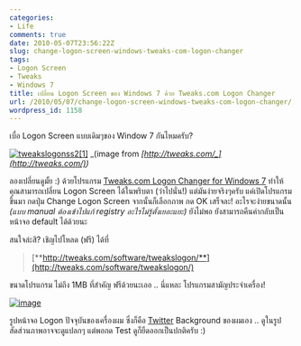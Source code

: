 ```yaml
---
categories:
- Life
comments: true
date: 2010-05-07T23:56:22Z
slug: change-logon-screen-windows-tweaks-com-logon-changer
tags:
- Logon Screen
- Tweaks
- Windows 7
title: เปลี่ยน Logon Screen ของ Windows 7 ด้วย Tweaks.com Logon Changer
url: /2010/05/07/change-logon-screen-windows-tweaks-com-logon-changer/
wordpress_id: 1158
---
```


เบื่อ Logon Screen แบบเดิมๆของ Window 7 กันไหมครับ?



[![tweakslogonss2[1]](http://www.armno.in.th/wp-content/uploads/2010/05/tweakslogonss21_thumb.jpg)](http://www.armno.in.th/wp-content/uploads/2010/05/tweakslogonss21.jpg)
_(image from _[_http://tweaks.com/_](http://tweaks.com/)_)_



ลองเปลี่ยนดูมั้ย :) ด้วยโปรแกรม [Tweaks.com Logon Changer for Windows 7](http://tweaks.com/software/tweakslogon/) ทำให้คุณสามารถเปลี่ยน Logon Screen ได้ในพริบตา (ว่าไปนั่น!) แต่มันง่ายจริงๆครับ แค่เปิดโปรแกรมขึ้นมา กดปุ่ม Change Logon Screen จากนั้นก็เลือกภาพ กด OK เสร็จละ! อะไรจะง่ายขนาดนั้น _(แบบ manual ต้องเข้าไปแก้ registry อะไรไม่รู้ตั้งเยอะแยะ)_ ยังไม่พอ ยังสามารถคืนค่ากลับเป็นหน้าจอ default ได้ด้วยนะ



สนใจล่ะสิ? เชิญไปโหลด (ฟรี) ได้ที่



>
>
> [**http://tweaks.com/software/tweakslogon/**](http://tweaks.com/software/tweakslogon/)



ขนาดโปรแกรม ไม่ถึง 1MB ที่สำคัญ ฟรีด้วยนะเออ .. นี่แหละ โปรแกรมสามัญประจำเครื่อง!



[![image](http://www.armno.in.th/wp-content/uploads/2010/05/image_thumb.png)](http://www.armno.in.th/wp-content/uploads/2010/05/image.png)



รูปหน้าจอ Logon ปัจจุบันของเครื่องผม ซึ่งก็คือ [Twitter](http://twitter.com/armno) Background ของผมเอง .. ดูในรูปสัดส่วนภาพอาจจะดูแปลกๆ แต่พอกด Test ดูก็ยืดออกเป็นปกติครับ :)

